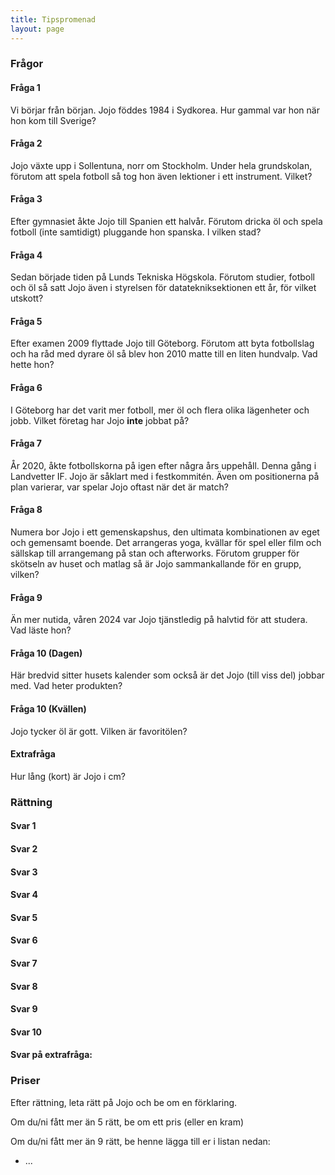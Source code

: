 ```yaml
---
title: Tipspromenad
layout: page
---
```


### Frågor
#### Fråga 1
Vi börjar från början. Jojo föddes 1984 i Sydkorea. Hur gammal var hon när hon kom till Sverige?

#### Fråga 2
Jojo växte upp i Sollentuna, norr om Stockholm. Under hela grundskolan, förutom att spela fotboll så tog hon även lektioner i ett instrument. Vilket?

#### Fråga 3
Efter gymnasiet åkte Jojo till Spanien ett halvår. Förutom dricka öl och spela fotboll (inte samtidigt) pluggande hon spanska. I vilken stad?

#### Fråga 4
Sedan började tiden på Lunds Tekniska Högskola. Förutom studier, fotboll och öl så satt Jojo även i styrelsen för datatekniksektionen ett år, för vilket utskott?

#### Fråga 5
Efter examen 2009 flyttade Jojo till Göteborg. Förutom att byta fotbollslag och ha råd med dyrare öl så blev hon 2010 matte till en liten hundvalp. Vad hette hon?

#### Fråga 6
I Göteborg har det varit mer fotboll, mer öl och flera olika lägenheter och jobb. Vilket företag har Jojo **inte** jobbat på?

#### Fråga 7
År 2020, åkte fotbollskorna på igen efter några års uppehåll. Denna gång i Landvetter IF. Jojo är såklart med i festkommitén. Även om positionerna på plan varierar, var spelar Jojo oftast när det är match?

#### Fråga 8
Numera bor Jojo i ett gemenskapshus, den ultimata kombinationen av eget och gemensamt boende. Det arrangeras yoga, kvällar för spel eller film och sällskap till arrangemang på stan och afterworks. Förutom grupper för skötseln av huset och matlag så är Jojo sammankallande för en grupp, vilken?

#### Fråga 9
Än mer nutida, våren 2024 var Jojo tjänstledig på halvtid för att studera. Vad läste hon?

#### Fråga 10 (Dagen)
Här bredvid sitter husets kalender som också är det Jojo (till viss del) jobbar med. Vad heter produkten?

#### Fråga 10 (Kvällen)
Jojo tycker öl är gott. Vilken är favoritölen?

#### Extrafråga
Hur lång (kort) är Jojo i cm?

### Rättning

#### Svar 1

#### Svar 2

#### Svar 3

#### Svar 4

#### Svar 5

#### Svar 6

#### Svar 7

#### Svar 8

#### Svar 9

#### Svar 10

#### Svar på extrafråga:

### Priser
Efter rättning, leta rätt på Jojo och be om en förklaring.

Om du/ni fått mer än 5 rätt, be om ett pris (eller en kram)

Om du/ni fått mer än 9 rätt, be henne lägga till er i listan nedan:
* ...

